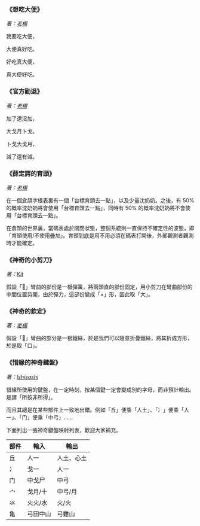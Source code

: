### 《想吃大便》
_著：[老楊](https://github.com/Arthurmcarthur)_

我要吃大便，

大便真好吃。

好吃真大便，

真大便好吃。

### 《官方勸退》
_著：[老楊](https://github.com/Arthurmcarthur)_

加了還沒加，

大戈月卜戈。

卜戈大戈月，

減了還有減。

### 《薛定諤的育頭》
_著：[老楊](https://github.com/Arthurmcarthur)_

在一個倉頡字根表裏有一個「台標育頭去一點」，以及少量沈奶奶。之後，有 50% 的概率沈奶奶將會使用「台標育頭去一點」，同時有 50% 的概率沈奶奶將不會使用「台標育頭去一點」。

在倉頡的世界裏，當碼表處於關閉狀態，整個系統則一直保持不確定性的波態，即「育頭使用/不使用疊加」。育頭到底是用不用必須在碼表打開後，外部觀測者觀測時才能確定。

### 《神奇的小剪刀》
_著：[Kit](https://github.com/Jackchows)_

假設「𠍋」彎曲的部份是一根彈簧，將兩頭直的部份固定，用小剪刀在彎曲部份的中間位置剪開，由於彈力，這部份變成「×」形，因此取「大」。

### 《神奇的欽定》
_著：[老楊](https://github.com/Arthurmcarthur)_

假設「𠍋」彎曲的部分是一根鐵絲，於是我們可以隨意折疊鐵絲，將其折成方形，於是取「口」。

### 《惜緣的神奇鍵盤》
_著：[Ishisashi](https://github.com/mrhso)_

惜緣所使用的鍵盤，在一定時刻，按某個鍵一定會變成別的字母，而非預計輸出。是謂「所按非所得」。

而且其總是在某些部件上一致地出錯。例如「丘」便乘「人土」、「冫」便乘「人一」、「门」便乘「中弓」……

下面列出一張神奇鍵盤映射列表，歡迎大家補充。

|部件|輸入|輸出|
|-|-|-|
|丘|人一|人土、心土|
|冫|戈一|人一|
|门|中戈尸|中弓|
|宀|戈月/十|中弓/月|
|氺|火火/水|火/火|
|亀|弓田中山|弓難山|
